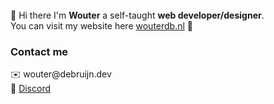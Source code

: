 <br>
👋 Hi there I'm <b>Wouter</b> a self-taught <b>web developer/designer</b>.<br>
You can visit my website here <a href="https://wouterdb.nl">wouterdb.nl</a> 🔗

<div>
  <h3>Contact me</h3>
  ✉️ wouter@debruijn.dev<br>
  💬 <a href="https://discord.com/invite/NmHAznB">Discord</a><br>
</div>
